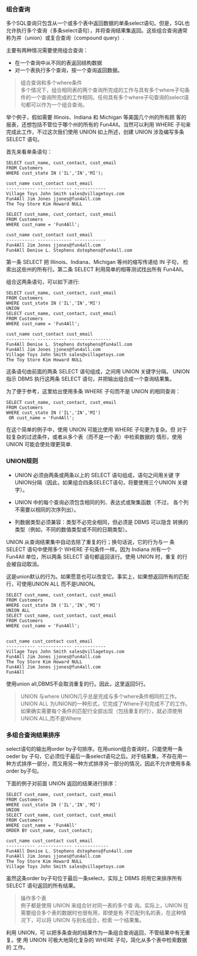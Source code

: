 ### 组合查询

多个SQL查询只包含从一个或多个表中返回数据的单条select语句。但是，SQL也允许执行多个查询（多条select语句），并将查询结果集返回。这些组合查询通常称为并（union）或复合查询（compound query）.

主要有两种情况需要使用组合查询：
- 在一个查询中从不同的表返回结构数据
- 对一个表执行多个查询，按一个查询返回数据。

> 组合查询和多个where条件    
多个情况下，组合相同表的两个查询所完成的工作与具有多个where子句条件的一个查询所完成的工作相同。任何具有多个where子句查询的select语句都可以作为一个组合查询。

举个例子，假如需要 Illinois、Indiana 和 Michigan 等美国几个州的所有顾
客的报表，还想包括不管位于哪个州的所有的 Fun4All。当然可以利用
WHERE 子句来完成此工作，不过这次我们使用 UNION
如上所述，创建 UNION 涉及编写多条 SELECT 语句。

首先来看单条语句：
```
SELECT cust_name, cust_contact, cust_email
FROM Customers
WHERE cust_state IN ('IL','IN','MI');

cust_name cust_contact cust_email
----------- ------------- ------------
Village Toys John Smith sales@villagetoys.com
Fun4All Jim Jones jjones@fun4all.com
The Toy Store Kim Howard NULL
```

```
SELECT cust_name, cust_contact, cust_email
FROM Customers
WHERE cust_name = 'Fun4All'; 

cust_name cust_contact cust_email
----------- ------------- ------------
Fun4All Jim Jones jjones@fun4all.com
Fun4All Denise L. Stephens dstephens@fun4all.com
```

第一条 SELECT 把 Illinois、Indiana、Michigan 等州的缩写传递给 IN 子句，
检索出这些州的所有行。第二条 SELECT 利用简单的相等测试找出所有
Fun4All。

组合这两条语句，可以如下进行:

```
SELECT cust_name, cust_contact, cust_email
FROM Customers
WHERE cust_state IN ('IL','IN','MI')
UNION
SELECT cust_name, cust_contact, cust_email
FROM Customers
WHERE cust_name = 'Fun4All'; 

cust_name cust_contact cust_email
----------- ----------- ----------------
Fun4All Denise L. Stephens dstephens@fun4all.com
Fun4All Jim Jones jjones@fun4all.com
Village Toys John Smith sales@villagetoys.com
The Toy Store Kim Howard NULL

```
这条语句由前面的两条 SELECT 语句组成，之间用 UNION 关键字分隔。
UNION 指示 DBMS 执行这两条 SELECT 语句，并把输出组合成一个查询结果集。

为了便于参考，这里给出使用多条 WHERE 子句而不是 UNION 的相同查询：

```
SELECT cust_name, cust_contact, cust_email
FROM Customers
WHERE cust_state IN ('IL','IN','MI')
 OR cust_name = 'Fun4All';

```

在这个简单的例子中，使用 UNION 可能比使用 WHERE 子句更为复杂。但
对于较复杂的过滤条件，或者从多个表（而不是一个表）中检索数据的
情形，使用 UNION 可能会使处理更简单.

### UNION规则

- UNION 必须由两条或两条以上的 SELECT 语句组成，语句之间用关键
字UNION分隔（因此，如果组合四条SELECT语句，将要使用三个UNION
关键字）。

- UNION 中的每个查询必须包含相同的列、表达式或聚集函数（不过，
各个列不需要以相同的次序列出）。

- 列数据类型必须兼容：类型不必完全相同，但必须是 DBMS 可以隐含
转换的类型（例如，不同的数值类型或不同的日期类型）。

UNION 从查询结果集中自动去除了重复的行；换句话说，它的行为与一
条 SELECT 语句中使用多个 WHERE 子句条件一样。因为 Indiana 州有一个
Fun4All 单位，所以两条 SELECT 语句都返回该行。使用 UNION 时，重复
的行会被自动取消。


这是union默认的行为。如果愿意也可以改变它。事实上，如果想返回所有的匹配行，可使用UNION ALL 而不是UNION。

```
SELECT cust_name, cust_contact, cust_email
FROM Customers
WHERE cust_state IN ('IL','IN','MI')
UNION ALL
SELECT cust_name, cust_contact, cust_email
FROM Customers
WHERE cust_name = 'Fun4All';


cust_name cust_contact cust_email
----------- ------------- ------------
Village Toys John Smith sales@villagetoys.com
Fun4All Jim Jones jjones@fun4all.com
The Toy Store Kim Howard NULL
Fun4All Jim Jones jjones@fun4all.com
Fun4All
```
使用union all,DBMS不会取消重复的行。因此，这里返回5行。

> UNION 与where  UNION几乎总是完成与多个where条件相同的工作。UNION ALL 为UNION的一种形式，它完成了Where子句完成不了的工作。如果确实需要每个条件的匹配行全部出现（包括重复的行），就必须使用UNION ALL,而不是Where

### 多组合查询结果排序

select语句的输出用order by子句排序。在用union组合查询时，只能使用一条oeder by 子句，它必须位于最后一条select语句之后。对于结果集，不存在用一种方式排序一部分，而又用另一种方式排序另一部分的情况，因此不允许使用多条order by子句。

下面的例子对前面 UNION 返回的结果进行排序：
```
SELECT cust_name, cust_contact, cust_email
FROM Customers
WHERE cust_state IN ('IL','IN','MI')
UNION
SELECT cust_name, cust_contact, cust_email
FROM Customers
WHERE cust_name = 'Fun4All'
ORDER BY cust_name, cust_contact; 

cust_name cust_contact cust_email
----------- ------------- -------------
Fun4All Denise L. Stephens dstephens@fun4all.com
Fun4All Jim Jones jjones@fun4all.com
The Toy Store Kim Howard NULL
Village Toys John Smith sales@villagetoys.com

```

虽然这条order by子句位于最后一条select，实际上 DBMS 将用它来排序所有 SELECT 语句返回的所有结果。

> 操作多个表     
例子都是使用 UNION 来组合针对同一表的多个查
询。实际上，UNION 在需要组合多个表的数据时也很有用，即使是有
不匹配列名的表，在这种情况下，可以将 UNION 与别名组合，检索
一个结果集。

利用 UNION，可
以把多条查询的结果作为一条组合查询返回，不管结果中有无重复。使
用 UNION 可极大地简化复杂的 WHERE 子句，简化从多个表中检索数据的
工作。


















